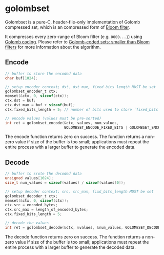 golombset
===

Golombset is a pure-C, header-file-only implementation of Golomb compressed set, which is an compressed form of [Bloom filter](https://en.wikipedia.org/Bloom_filter).

It compresses every zero-range of Bloom filter (e.g. `0000...1`) using [Golomb coding](https://en.wikipedia.org/wiki/Golomb_coding).
Please refer to [Golomb-coded sets: smaller than Bloom filters](http://giovanni.bajo.it/post/47119962313/golomb-coded-sets-smaller-than-bloom-filters) for more information about the algorithm.

Encode
---

```c
// buffer to store the encoded data
char buf[1024];

// setup encoder context; dst, dst_max, fixed_bits_length MUST be set
golombset_encoder_t ctx;
memset(&ctx, 0, sizeof(ctx));
ctx.dst = buf;
ctx.dst_max = buf + sizeof(buf);
ctx.fixed_bits_length = 5; // number of bits used to store `fixed_bits`

// encode values (values must be pre-sorted)
int ret = golombset_encode(&ctx, values, num_values,
                           GOLOMBSET_ENCODE_FIXED_BITS | GOLOMBSET_ENCODE_CALC_FIXED_BITS);
```

The encode function returns zero on success.
The function returns a non-zero value if size of the buffer is too small; applications must repeat the entire process with a larger buffer to generate the encoded data.

Decode
---

```c
// buffer to srote the decoded data
unsigned values[1024];
size_t num_values = sizeof(values) / sizeof(values[0]);

// setup decoder context; src, src_max, fixd_bits_length MUST be set
golombset_decoder_t ctx;
memset(&ctx, 0, sizeof(ctx));
ctx.src = encoded_bytes;
ctx.src_max = length_of_encoded_bytes;
ctx.fixed_bits_length = 5;

// decode the values
int ret = golombset_decode(&ctx, &values, &num_values, GOLOMBSET_DECODE_FIXED_BITS);
```

The decode function returns zero on success.
The function returns a non-zero value if size of the buffer is too small; applications must repeat the entire process with a larger buffer to generate the decoded data.
